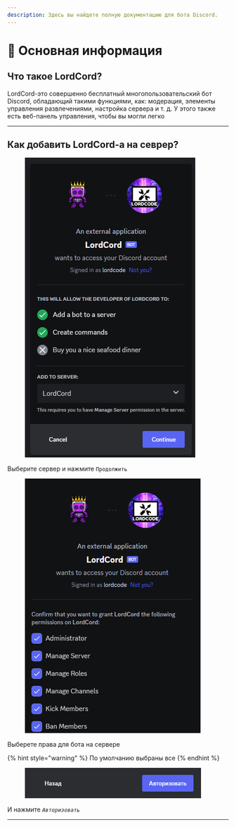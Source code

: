 ```yaml
---
description: Здесь вы найдете полную документацию для бота Discord.
---
```


# 📕 Основная информация

## Что такое LordCord?

LordCord-это совершенно бесплатный многопользовательский бот Discord, обладающий такими функциями, как: модерация, элементы управления развлечениями, настройка сервера и т. д. У этого также есть веб-панель управления, чтобы вы могли легко

***

## Как добавить LordCord-а на севрер?

<figure><img src=".gitbook/assets/2023-12-01_19-26-40 (3).png" alt=""><figcaption></figcaption></figure>

Выберите сервер и нажмите `Продолжить`

<figure><img src=".gitbook/assets/2023-12-01_19-29-58.png" alt=""><figcaption></figcaption></figure>

Выберете права для бота на сервере

{% hint style="warning" %}
По умолчанию выбраны все
{% endhint %}

<figure><img src=".gitbook/assets/image (2) (1).png" alt=""><figcaption></figcaption></figure>

И нажмите _`Авторизовать`_

***

